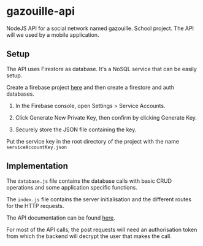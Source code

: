 # gazouille-api
NodeJS API for a social network named gazouille. School project.
The API will we used by a mobile application. 

## Setup

 The API uses Firestore as database. It's a NoSQL service that can be easily setup. 

Create a firebase project [here](https://firebase.google.com/) and then create a firestore and auth databases. 

1. In the Firebase console, open Settings > Service Accounts.

2. Click Generate New Private Key, then confirm by clicking Generate Key.

3. Securely store the JSON file containing the key.

Put the service key in the root directory of the project with the name `serviceAccountKey.json`

## Implementation 

The `database.js` file contains the database calls with basic CRUD operations and some application specific functions. 

The `index.js` file contains the server initialisation and the different routes for the HTTP requests. 

The API documentation can be found [here](https://app.swaggerhub.com/apis/smarbal/gazouille_API/1.0.0).


For most of the API calls, the post requests will need an authorisation token from which the backend will decrypt the user that makes the call. 